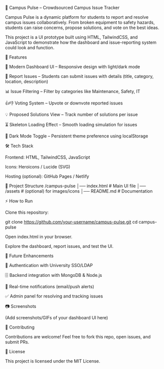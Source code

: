 📌 Campus Pulse – Crowdsourced Campus Issue Tracker

Campus Pulse is a dynamic platform for students to report and resolve campus issues collaboratively.
From broken equipment to safety hazards, students can raise concerns, propose solutions, and vote on the best ideas.

This project is a UI prototype built using HTML, TailwindCSS, and JavaScript to demonstrate how the dashboard and issue-reporting system could look and function.

🚀 Features

🎨 Modern Dashboard UI – Responsive design with light/dark mode

📝 Report Issues – Students can submit issues with details (title, category, location, description)

📊 Issue Filtering – Filter by categories like Maintenance, Safety, IT

👍👎 Voting System – Upvote or downvote reported issues

💡 Proposed Solutions View – Track number of solutions per issue

⏳ Skeleton Loading Effect – Smooth loading simulation for issues

🌙 Dark Mode Toggle – Persistent theme preference using localStorage

🛠️ Tech Stack

Frontend: HTML, TailwindCSS, JavaScript

Icons: Heroicons / Lucide (SVG)

Hosting (optional): GitHub Pages / Netlify

📂 Project Structure
/campus-pulse
│── index.html        # Main UI file
│── /assets           # (optional) for images/icons
│── README.md         # Documentation

⚡ How to Run

Clone this repository:

git clone https://github.com/your-username/campus-pulse.git
cd campus-pulse


Open index.html in your browser.

Explore the dashboard, report issues, and test the UI.

📌 Future Enhancements

🔐 Authentication with University SSO/LDAP

🗄️ Backend integration with MongoDB & Node.js

📲 Real-time notifications (email/push alerts)

✅ Admin panel for resolving and tracking issues

📷 Screenshots

(Add screenshots/GIFs of your dashboard UI here)

🤝 Contributing

Contributions are welcome! Feel free to fork this repo, open issues, and submit PRs.

📜 License

This project is licensed under the MIT License.
